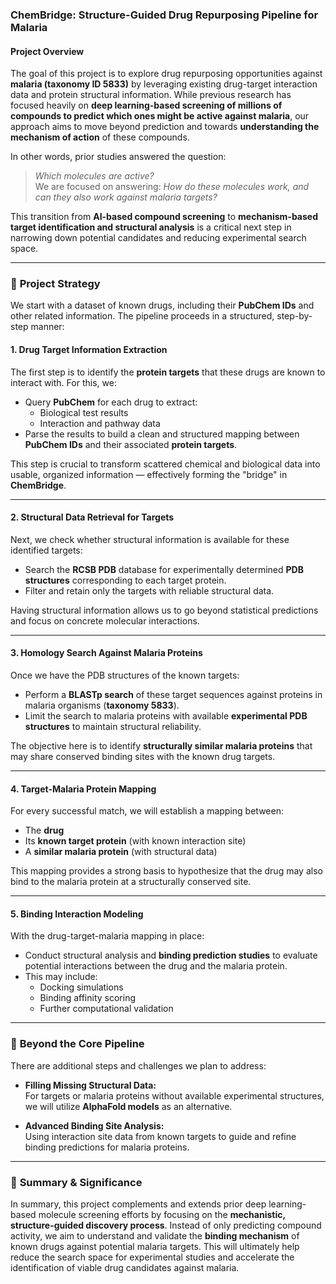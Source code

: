 ### **ChemBridge: Structure-Guided Drug Repurposing Pipeline for Malaria**

#### **Project Overview**

The goal of this project is to explore drug repurposing opportunities against **malaria (taxonomy ID 5833)** by leveraging existing drug-target interaction data and protein structural information. While previous research has focused heavily on **deep learning-based screening of millions of compounds to predict which ones might be active against malaria**, our approach aims to move beyond prediction and towards **understanding the mechanism of action** of these compounds.

In other words, prior studies answered the question:
> *Which molecules are active?*  
We are focused on answering:
> *How do these molecules work, and can they also work against malaria targets?*

This transition from **AI-based compound screening** to **mechanism-based target identification and structural analysis** is a critical next step in narrowing down potential candidates and reducing experimental search space.

---

### 🔬 **Project Strategy**

We start with a dataset of known drugs, including their **PubChem IDs** and other related information. The pipeline proceeds in a structured, step-by-step manner:

#### **1. Drug Target Information Extraction**
The first step is to identify the **protein targets** that these drugs are known to interact with. For this, we:
- Query **PubChem** for each drug to extract:
  - Biological test results
  - Interaction and pathway data
- Parse the results to build a clean and structured mapping between **PubChem IDs** and their associated **protein targets**.

This step is crucial to transform scattered chemical and biological data into usable, organized information — effectively forming the "bridge" in **ChemBridge**.

---

#### **2. Structural Data Retrieval for Targets**
Next, we check whether structural information is available for these identified targets:
- Search the **RCSB PDB** database for experimentally determined **PDB structures** corresponding to each target protein.
- Filter and retain only the targets with reliable structural data.

Having structural information allows us to go beyond statistical predictions and focus on concrete molecular interactions.

---

#### **3. Homology Search Against Malaria Proteins**
Once we have the PDB structures of the known targets:
- Perform a **BLASTp search** of these target sequences against proteins in malaria organisms (**taxonomy 5833**).
- Limit the search to malaria proteins with available **experimental PDB structures** to maintain structural reliability.
  
The objective here is to identify **structurally similar malaria proteins** that may share conserved binding sites with the known drug targets.

---

#### **4. Target-Malaria Protein Mapping**
For every successful match, we will establish a mapping between:
- The **drug**
- Its **known target protein** (with known interaction site)
- A **similar malaria protein** (with structural data)

This mapping provides a strong basis to hypothesize that the drug may also bind to the malaria protein at a structurally conserved site.

---

#### **5. Binding Interaction Modeling**
With the drug-target-malaria mapping in place:
- Conduct structural analysis and **binding prediction studies** to evaluate potential interactions between the drug and the malaria protein.
- This may include:
  - Docking simulations
  - Binding affinity scoring
  - Further computational validation

---

### 🚀 **Beyond the Core Pipeline**
There are additional steps and challenges we plan to address:
- **Filling Missing Structural Data:**  
  For targets or malaria proteins without available experimental structures, we will utilize **AlphaFold models** as an alternative.
  
- **Advanced Binding Site Analysis:**  
  Using interaction site data from known targets to guide and refine binding predictions for malaria proteins.

---

### 📌 **Summary & Significance**
In summary, this project complements and extends prior deep learning-based molecule screening efforts by focusing on the **mechanistic, structure-guided discovery process**. Instead of only predicting compound activity, we aim to understand and validate the **binding mechanism** of known drugs against potential malaria targets. This will ultimately help reduce the search space for experimental studies and accelerate the identification of viable drug candidates against malaria.
